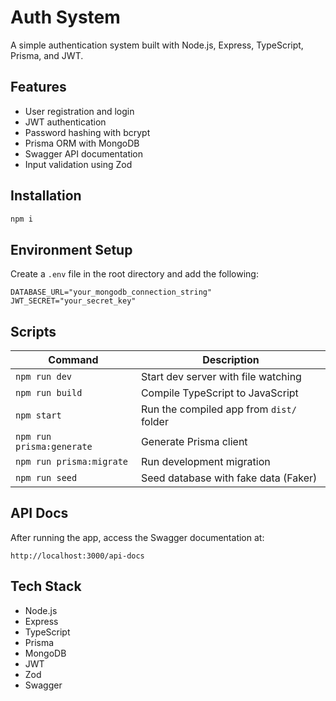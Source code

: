# Auth System

A simple authentication system built with Node.js, Express, TypeScript, Prisma, and JWT.

## Features

- User registration and login
- JWT authentication
- Password hashing with bcrypt
- Prisma ORM with MongoDB
- Swagger API documentation
- Input validation using Zod

## Installation

```bash
npm i
```

## Environment Setup

Create a `.env` file in the root directory and add the following:

```env
DATABASE_URL="your_mongodb_connection_string"
JWT_SECRET="your_secret_key"
```

## Scripts

| Command                  | Description                              |
|--------------------------|------------------------------------------|
| `npm run dev`            | Start dev server with file watching      |
| `npm run build`          | Compile TypeScript to JavaScript         |
| `npm start`              | Run the compiled app from `dist/` folder |
| `npm run prisma:generate`| Generate Prisma client                   |
| `npm run prisma:migrate` | Run development migration                |
| `npm run seed`           | Seed database with fake data (Faker)     |

## API Docs

After running the app, access the Swagger documentation at:

```
http://localhost:3000/api-docs
```

## Tech Stack

- Node.js
- Express
- TypeScript
- Prisma
- MongoDB
- JWT
- Zod
- Swagger
